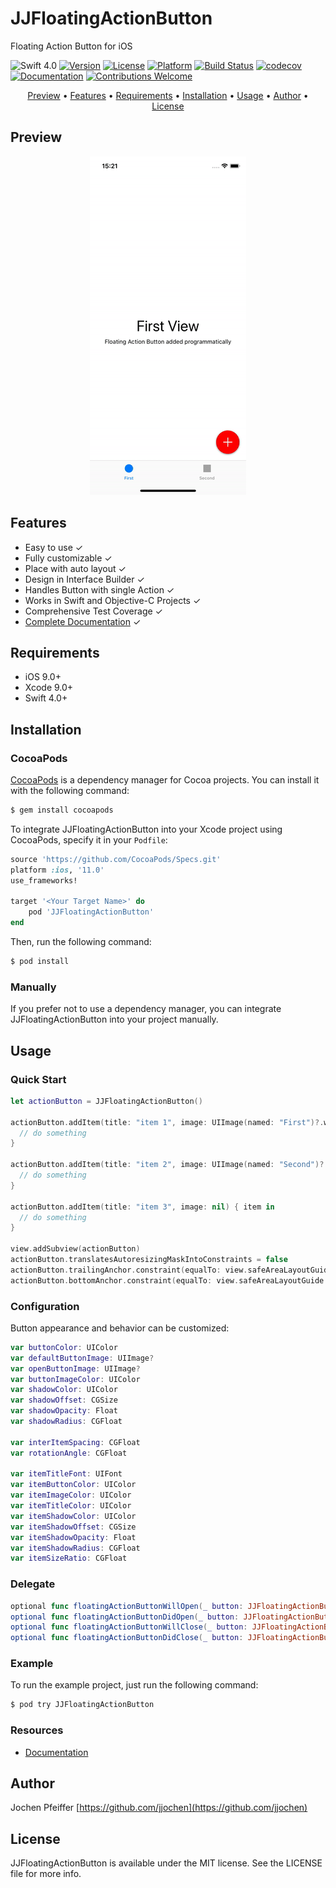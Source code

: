 # JJFloatingActionButton
Floating Action Button for iOS

![Swift 4.0](https://img.shields.io/badge/Swift-4.0-orange.svg) [![Version](https://img.shields.io/cocoapods/v/JJFloatingActionButton.svg?style=flat)](https://cocoapods.org/pods/JJFloatingActionButton) [![License](https://img.shields.io/cocoapods/l/JJFloatingActionButton.svg?style=flat)](https://cocoapods.org/pods/JJFloatingActionButton) [![Platform](https://img.shields.io/cocoapods/p/JJFloatingActionButton.svg?style=flat)](https://cocoapods.org/pods/JJFloatingActionButton) [![Build Status](https://circleci.com/gh/jjochen/JJFloatingActionButton.svg?style=shield)](https://circleci.com/gh/jjochen/JJFloatingActionButton) [![codecov](https://codecov.io/gh/jjochen/JJFloatingActionButton/branch/master/graph/badge.svg)](https://codecov.io/gh/jjochen/JJFloatingActionButton) [![Documentation](https://jjochen.github.io/JJFloatingActionButton/badge.svg)](https://jjochen.github.io/JJFloatingActionButton) [![Contributions Welcome](https://img.shields.io/badge/contributions-welcome-brightgreen.svg?style=flat)](https://github.com/jjochen/JJFloatingActionButton/issues)

<p align="center">
  <a href="#preview">Preview</a> • <a href="#features">Features</a> • <a href="#requirements">Requirements</a> • <a href="#installation">Installation</a> • <a href="#usage">Usage</a> • <a href="#author">Author</a> • <a href="#license">License</a>
</p>


## Preview

<p align="center">
  <img src="https://github.com/jjochen/JJFloatingActionButton/raw/master/Images/JJFloatingActionButton.gif" width='250' alt="Preview">
</p>

## Features

- Easy to use  ✓
- Fully customizable  ✓
- Place with auto layout  ✓
- Design in Interface Builder  ✓
- Handles Button with single Action  ✓
- Works in Swift and Objective-C Projects  ✓
- Comprehensive Test Coverage  ✓
- [Complete Documentation](https://jjochen.github.io/JJFloatingActionButton)  ✓


## Requirements

- iOS 9.0+
- Xcode 9.0+
- Swift 4.0+


## Installation

### CocoaPods

[CocoaPods](http://cocoapods.org) is a dependency manager for Cocoa projects. You can install it with the following command:

```bash
$ gem install cocoapods
```

To integrate JJFloatingActionButton into your Xcode project using CocoaPods, specify it in your `Podfile`:

```ruby
source 'https://github.com/CocoaPods/Specs.git'
platform :ios, '11.0'
use_frameworks!

target '<Your Target Name>' do
    pod 'JJFloatingActionButton'
end
```

Then, run the following command:

```bash
$ pod install
```

### Manually

If you prefer not to use a dependency manager, you can integrate JJFloatingActionButton into your project manually.


## Usage

### Quick Start

```swift
let actionButton = JJFloatingActionButton()

actionButton.addItem(title: "item 1", image: UIImage(named: "First")?.withRenderingMode(.alwaysTemplate)) { item in
  // do something
}

actionButton.addItem(title: "item 2", image: UIImage(named: "Second")?.withRenderingMode(.alwaysTemplate)) { item in
  // do something
}

actionButton.addItem(title: "item 3", image: nil) { item in
  // do something
}

view.addSubview(actionButton)
actionButton.translatesAutoresizingMaskIntoConstraints = false
actionButton.trailingAnchor.constraint(equalTo: view.safeAreaLayoutGuide.trailingAnchor, constant: -16).isActive = true
actionButton.bottomAnchor.constraint(equalTo: view.safeAreaLayoutGuide.bottomAnchor, constant: -16).isActive = true
```

### Configuration

Button appearance and behavior can be customized:

```swift
var buttonColor: UIColor
var defaultButtonImage: UIImage?
var openButtonImage: UIImage?
var buttonImageColor: UIColor
var shadowColor: UIColor
var shadowOffset: CGSize
var shadowOpacity: Float
var shadowRadius: CGFloat

var interItemSpacing: CGFloat
var rotationAngle: CGFloat

var itemTitleFont: UIFont
var itemButtonColor: UIColor
var itemImageColor: UIColor
var itemTitleColor: UIColor
var itemShadowColor: UIColor
var itemShadowOffset: CGSize
var itemShadowOpacity: Float
var itemShadowRadius: CGFloat
var itemSizeRatio: CGFloat
```

### Delegate

```swift
optional func floatingActionButtonWillOpen(_ button: JJFloatingActionButton)
optional func floatingActionButtonDidOpen(_ button: JJFloatingActionButton)
optional func floatingActionButtonWillClose(_ button: JJFloatingActionButton)
optional func floatingActionButtonDidClose(_ button: JJFloatingActionButton)
```

### Example

To run the example project, just run the following command:

```bash
$ pod try JJFloatingActionButton
```

### Resources

- [Documentation](https://jjochen.github.io/JJFloatingActionButton/)


## Author

Jochen Pfeiffer [https://github.com/jjochen](https://github.com/jjochen)


## License

JJFloatingActionButton is available under the MIT license. See the LICENSE file for more info.
